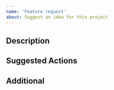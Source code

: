```yaml
---
name: 'Feature request'
about: Suggest an idea for this project
---
```


## Description



## Suggested Actions



## Additional


